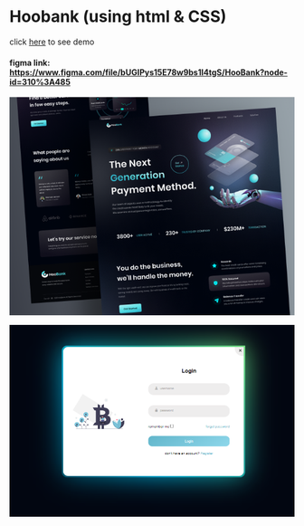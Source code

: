 # Hoobank (using html & CSS)

click [here](https://nazanin-rios.github.io/hoobank/) to see demo

#### figma link: https://www.figma.com/file/bUGIPys15E78w9bs1l4tgS/HooBank?node-id=310%3A485

![hoobank](./img/home%20page.PNG)

![login](./img/login.PNG)

